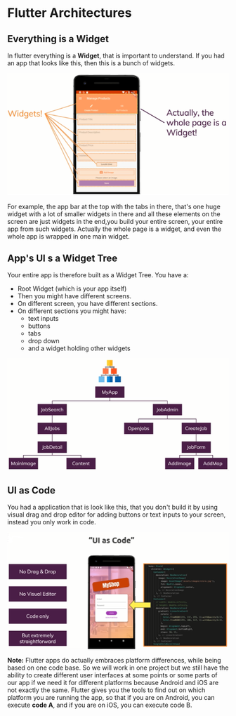 # Flutter Architectures

## Everything is a Widget

In flutter everything is a **Widget**, that is important to understand. If you had an app that looks like this, then this is a bunch of widgets.

![Every thing is a Widget](./images/2.1.Widgets.png)

For example, the app bar at the top with the tabs in there, that's one huge widget with a lot of smaller widgets in there and all these elements on the screen are just widgets in the end,you build your entire screen, your entire app from such widgets.
Actually the whole page is a widget, and even the whole app is wrapped in one main widget.

## App's UI s a Widget Tree

Your entire app is therefore built as a Widget Tree.
You have a:

* Root Widget (which is your app itself)
* Then you might have different screens.
* On different screen, you have different sections.
* On different sections you might have:
  * text inputs
  * buttons
  * tabs
  * drop down
  * and a widget holding other widgets

![Widget Tree](images/2.2.WidgetTree.png)

## UI as Code

You had a application that is look like this, that you don't build it by using visual drag and drop editor for adding buttons or text inputs to your screen, instead you only work in code.

![Widget Tree](images/2.3.UI%20as%20Code.png)

**Note:** Flutter apps do actually embraces platform differences, while being based on one code base. So we will work in one project but we still have the ability to create different user interfaces at some points or some parts of our app if we need it for different platforms because Android and iOS are not exactly the same.
Flutter gives you the tools to find out on which platform you are running the app, so that if you are on Android, you can execute **code A**, and if you are on iOS, you can execute code B.
